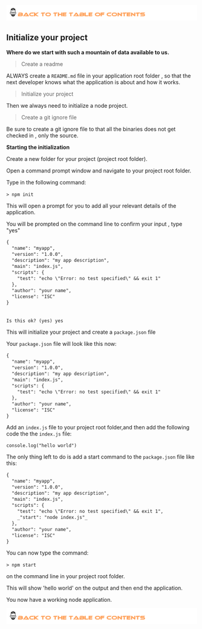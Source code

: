 [![Index](https://github.com/Roche-Olivier/help.windows10.nodejs.basics/blob/master/_content/_images/footer.png "Table fo contents")](https://github.com/Roche-Olivier/help.windows10.nodejs.basics)
## Initialize your project
**Where do we start with such a mountain of data available to us.**

> Create a readme

ALWAYS create a `README.md` file in your application root folder , so that the next developer knows what the application is about and how it works.

> Initialize your project

Then we always need to initialize a node project.

> Create a git ignore file

Be sure to create a git ignore file to that all the binaries does not get checked in , only the source.

**Starting the initialization**

Create a new folder for your project (project root folder).

Open a command prompt window and navigate to your project root folder.

Type in the following command:

`> npm init`

This will open a prompt for you to add all your relevant details of the application.


You will be prompted on the command line to confirm your input , type "yes"
```
{
  "name": "myapp",
  "version": "1.0.0",
  "description": "my app description",
  "main": "index.js",
  "scripts": {
    "test": "echo \"Error: no test specified\" && exit 1"
  },
  "author": "your name",
  "license": "ISC"
}


Is this ok? (yes) yes
```
This will initialize your project and create a `package.json` file

Your `package.json` file will look like this now:
```
{
  "name": "myapp",
  "version": "1.0.0",
  "description": "my app description",
  "main": "index.js",
  "scripts": {
    "test": "echo \"Error: no test specified\" && exit 1"
  },
  "author": "your name",
  "license": "ISC"
}
```

Add an `index.js` file to your project root folder,and then add the following code the the `index.js` file:
```
console.log("hello world")
```

The only thing left to do is add a start command to the  `package.json` file like this:
```
{
  "name": "myapp",
  "version": "1.0.0",
  "description": "my app description",
  "main": "index.js",
  "scripts": {
    "test": "echo \"Error: no test specified\" && exit 1",
    _"start": "node index.js"_
  },
  "author": "your name",
  "license": "ISC"
}

```

You can now type the command:
 
`> npm start`

on the command line in your project root folder.


This will show 'hello world' on the output and then end the application.

You now have a working node application.


[![Index](https://github.com/Roche-Olivier/help.windows10.nodejs.basics/blob/master/_content/_images/footer.png "Table fo contents")](https://github.com/Roche-Olivier/help.windows10.nodejs.basics)